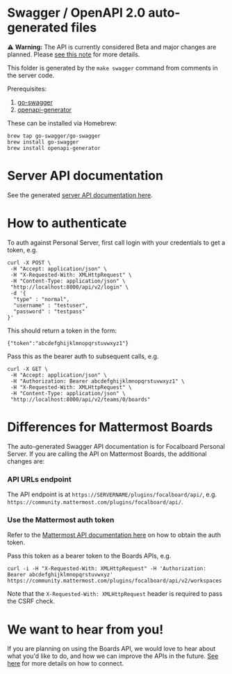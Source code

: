 # Swagger / OpenAPI 2.0 auto-generated files

⚠️ **Warning:** The API is currently considered Beta and major changes are planned. Please [see this note](https://github.com/mattermost/focalboard/discussions/2139) for more details.

This folder is generated by the `make swagger` command from comments in the server code.

Prerequisites:
1. [go-swagger](https://goswagger.io/install.html)
2. [openapi-generator](https://github.com/OpenAPITools/openapi-generator)

These can be installed via Homebrew:
```
brew tap go-swagger/go-swagger
brew install go-swagger
brew install openapi-generator
```

# Server API documentation

See the generated [server API documentation here](https://htmlpreview.github.io/?https://github.com/mattermost/focalboard/blob/main/server/swagger/docs/html/index.html).

# How to authenticate

To auth against Personal Server, first call login with your credentials to get a token, e.g.
```
curl -X POST \
 -H "Accept: application/json" \
 -H "X-Requested-With: XMLHttpRequest" \
 -H "Content-Type: application/json" \
 "http://localhost:8000/api/v2/login" \
 -d '{
  "type" : "normal",
  "username" : "testuser",
  "password" : "testpass"
}'
```

This should return a token in the form:
```
{"token":"abcdefghijklmnopqrstuvwxyz1"}
```

Pass this as the bearer auth to subsequent calls, e.g.
```
curl -X GET \
 -H "Accept: application/json" \
 -H "Authorization: Bearer abcdefghijklmnopqrstuvwxyz1" \
 -H "X-Requested-With: XMLHttpRequest" \
 -H "Content-Type: application/json" \
 "http://localhost:8000/api/v2/teams/0/boards"
```

# Differences for Mattermost Boards

The auto-generated Swagger API documentation is for Focalboard Personal Server. If you are calling the API on Mattermost Boards, the additional changes are:

### API URLs endpoint

The API endpoint is at `https://SERVERNAME/plugins/focalboard/api/`, e.g. `https://community.mattermost.com/plugins/focalboard/api/`.

### Use the Mattermost auth token

Refer to the [Mattermost API documentation here](https://api.mattermost.com/#tag/authentication) on how to obtain the auth token.

Pass this token as a bearer token to the Boards APIs, e.g.

```
curl -i -H "X-Requested-With: XMLHttpRequest" -H 'Authorization: Bearer abcdefghijklmnopqrstuvwxyz' https://community.mattermost.com/plugins/focalboard/api/v2/workspaces
```

Note that the `X-Requested-With: XMLHttpRequest` header is required to pass the CSRF check.

# We want to hear from you!

If you are planning on using the Boards API, we would love to hear about what you'd like to do, and how we can improve the APIs in the future. [See here](https://github.com/mattermost/focalboard/discussions/2139) for more details on how to connect.
